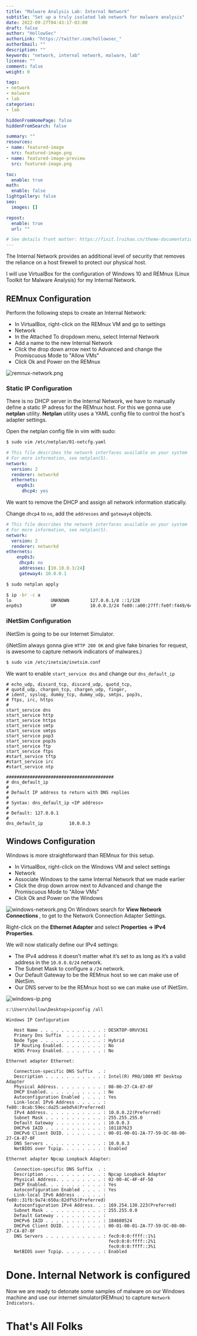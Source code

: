 ```yaml
---
title: "Malware Analysis Lab: Internal Network"
subtitle: "Set up a truly isolated lab network for malware analysis"
date: 2022-09-27T04:43:17-03:00
draft: false
author: "HollowSec"
authorLink: "https://twitter.com/hollowsec_"
authorEmail: ""
description: ""
keywords: "network, internal network, malware, lab"
license: ""
comment: false
weight: 0

tags:
- network
- malware
- lab 
categories:
- lab

hiddenFromHomePage: false
hiddenFromSearch: false

summary: ""
resources:
- name: featured-image
  src: featured-image.png
- name: featured-image-preview
  src: featured-image.png 

toc:
  enable: true
math:
  enable: false
lightgallery: false
seo:
  images: []

repost:
  enable: true
  url: ""

# See details front matter: https://fixit.lruihao.cn/theme-documentation-content/#front-matter
---
```



The Internal Network provides an additional level of security that removes the reliance on a host firewell to protect our physical host.

I will use VirtualBox for the configuration of Windows 10 and REMnux (Linux Toolkit for Malware Analysis) for my Internal Network.

<!--more-->
## REMnux Configuration
Perform the following steps to create an Internal Network:
- In VirtualBox, right-click on the REMnux VM and go to settings
- Network
- In the Attached To dropdown menu, select Internal Network
- Add a name to the new Internal Network
- Click the drop down arrow next to Advanced  and change the Promiscuous Mode to "Allow VMs"
- Click Ok and Power on the REMnux

![remnux-network.png](/img/remnux-network.png)
### Static IP Configuration

There is no DHCP server in the Internal Network, we have to manually define a static IP adress for the REMnux host. For this we gonna use <b>netplan</b> utility. <b>Netplan</b> utility uses a YAML config file to control the host's adapter settings. 

Open the netplan config file in vim with sudo:
```bash
$ sudo vim /etc/netplan/01-netcfg.yaml
```

```yaml
# This file describes the network interfaces available on your system
# For more information, see netplan(5).
network:
  version: 2
  renderer: networkd
  ethernets:
    enp0s3:
      dhcp4: yes
```

We want to remove the DHCP and assign all network information statically.

Change `dhcp4` to `no`, add the `addresses` and `gateway4` objects.


```yaml
# This file describes the network interfaces available on your system
# For more information, see netplan(5).
network:
  version: 2
  renderer: networkd
ethernets:
    enp0s3:
     dhcp4: no
     addresses: [10.10.0.3/24]
     gateway4: 10.0.0.1
```

```bash
$ sudo netplan apply
```

``` bash
$ ip -br -c a
lo               UNKNOWN        127.0.0.1/8 ::1/128 
enp0s3           UP             10.0.0.3/24 fe80::a00:27ff:fe0f:f449/64 
```

### iNetSim Configuration
iNetSim is going to be our Internet Simulator.

(iNetSim always gonna give `HTTP 200 OK` and give fake binaries for request, is awesome to capture network indicators of malwares.)

```bash
$ sudo vim /etc/inetsim/inetsim.conf 
```

We want to enable `start_service dns` and change our `dns_default_ip`


``` 
# echo_udp, discard_tcp, discard_udp, quotd_tcp,
# quotd_udp, chargen_tcp, chargen_udp, finger,
# ident, syslog, dummy_tcp, dummy_udp, smtps, pop3s,
# ftps, irc, https
#
start_service dns
start_service http
start_service https
start_service smtp
start_service smtps
start_service pop3
start_service pop3s
start_service ftp
start_service ftps
#start_service tftp
#start_service irc
#start_service ntp

```

``` 
#########################################
# dns_default_ip
#
# Default IP address to return with DNS replies
#
# Syntax: dns_default_ip <IP address>
#
# Default: 127.0.0.1
#
dns_default_ip          10.0.0.3

```


## Windows Configuration
Windows is more straightforward than REMnux for this setup.
- In VirtualBox, right-click on the Windows VM and select settings
-  Network
- Associate Windows to the same Internal Network that we made earlier
- Click the drop down arrow next to Advanced  and change the Promiscuous Mode to "Allow VMs"
- Click Ok and Power on the Windows

![windows-network.png](/img/windows-network.png)
On Windows search for <b>View Network Connections </b>, to get to the Network Connection Adapter Settings.

Right-click on the <b>Ethernet Adapter</b> and select <b>Properties → IPv4 Properties</b>.

We will now statically define our IPv4 settings:

-   The IPv4 address it doesn’t matter what it’s set to as long as it’s a valid address in the `10.0.0.0/24` network.
-   The Subnet Mask to configure a `/24` network.
-   Our Default Gateway to be the REMnux host so we can make use of INetSim.
-   Our DNS server to be the REMnux host so we can make use of INetSim.


![windows-ip.png](/img/windows-ip.png)

``` 
c:\Users\hollow\Desktop>ipconfig /all

Windows IP Configuration

   Host Name . . . . . . . . . . . . : DESKTOP-0RVV361
   Primary Dns Suffix  . . . . . . . :
   Node Type . . . . . . . . . . . . : Hybrid
   IP Routing Enabled. . . . . . . . : No
   WINS Proxy Enabled. . . . . . . . : No

Ethernet adapter Ethernet:

   Connection-specific DNS Suffix  . :
   Description . . . . . . . . . . . : Intel(R) PRO/1000 MT Desktop Adapter
   Physical Address. . . . . . . . . : 08-00-27-CA-87-0F
   DHCP Enabled. . . . . . . . . . . : No
   Autoconfiguration Enabled . . . . : Yes
   Link-local IPv6 Address . . . . . : fe80::8cab:59ec:da25:aebd%4(Preferred)
   IPv4 Address. . . . . . . . . . . : 10.0.0.22(Preferred)
   Subnet Mask . . . . . . . . . . . : 255.255.255.0
   Default Gateway . . . . . . . . . : 10.0.0.3
   DHCPv6 IAID . . . . . . . . . . . : 101187623
   DHCPv6 Client DUID. . . . . . . . : 00-01-00-01-2A-77-59-DC-08-00-27-CA-87-0F
   DNS Servers . . . . . . . . . . . : 10.0.0.3
   NetBIOS over Tcpip. . . . . . . . : Enabled

Ethernet adapter Npcap Loopback Adapter:

   Connection-specific DNS Suffix  . :
   Description . . . . . . . . . . . : Npcap Loopback Adapter
   Physical Address. . . . . . . . . : 02-00-4C-4F-4F-50
   DHCP Enabled. . . . . . . . . . . : Yes
   Autoconfiguration Enabled . . . . : Yes
   Link-local IPv6 Address . . . . . : fe80::31fb:9a74:650a:82df%5(Preferred)
   Autoconfiguration IPv4 Address. . : 169.254.130.223(Preferred)
   Subnet Mask . . . . . . . . . . . : 255.255.0.0
   Default Gateway . . . . . . . . . :
   DHCPv6 IAID . . . . . . . . . . . : 184680524
   DHCPv6 Client DUID. . . . . . . . : 00-01-00-01-2A-77-59-DC-08-00-27-CA-87-0F
   DNS Servers . . . . . . . . . . . : fec0:0:0:ffff::1%1
                                       fec0:0:0:ffff::2%1
                                       fec0:0:0:ffff::3%1
   NetBIOS over Tcpip. . . . . . . . : Enabled
```

# Done. Internal Network is configured
Now we are ready to detonate some samples of malware on our Windows machine and use our internet simulator(REMnux) to capture `Network Indicators.`


# That's All Folks



